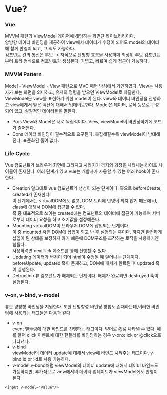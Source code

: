 # Vue?

### Vue
MVVM 패턴의 ViewModel 레이어에 해당하는 화면단 라이브러리이다.   
양방향 데이터 바인딩을 제공하여 view에서 데이터가 수정이 되어도 model의 데이터에 함께 반영이 되고, 그 역도 가능하다.   
컴포넌트 간의 통신은 부모 -> 자식으로 단방향 흐름을 사용하며 최상위 루트 컴포넌트 부터 트리 형식으로 컴포넌트가 생성된다. 가볍고, 빠르며 쉽게 접근이 가능하다.

### MVVM Pattern
Model - ViewModel - View 패턴으로 MVC 패턴 방식에서 기인하였다.  View는 사용자가 보는 화면을 의미하고, 유저의 명령을 받으면 ViewModel로 하달한다.   
ViewModel은 view를 표현하기 위한 model이 된다. view와 데이터 바인딩을 진행하고 view에게서 받은 액션에 대해서 업데이트한다. Model은 데이터, 로직 등으로 구성되어 있고, 실질적인 데이터들을 말한다.
* Pros
View와 Model은 서로 독립적이다. View, viewModel이 바인딩하기에 코드가 줄어든다.
* Cons
데이터 바인딩이 필수적으로 요구된다. 복잡해질수록 viewModel이 방대해진다. 표준화된 툴이 없다.

### Life Cycle
Vue 컴포넌트가 브라우저 화면에 그려지고 사라지기 까지의 과정을 나타내는 라이프 사이클이 존재한다. 여러 단계가 있고 vue는 개발자가 사용할 수 있는 여러 hook이 존재한다.   
* Creation
말그대로 vue 컴포넌트가 생성이 되는 단계이다. 훅으로 beforeCreate, created가 존재한다.   
이 단계에서는 virtualDOM에도 없고, DOM 트리에 반영이 되지 않기 때문에 id, class에 대해서 DOM에 접근할 수 없다.  
훅 중 대표적으로 쓰이는 created에는 컴포넌트의 데이터에 접근이 가능하여 서버로부터 데이터 요청을 하고 초기값을 설정해준다.
* Mounting
virtualDOM이 브라우저 DOM에 삽입되는 단계이다.  
이 중 mounted 훅은 DOM에 삽입이 되고 난 후 실행되는 훅이다. 하지만 완전하게 삽입이 된 상태를 보장하지 않기 떄문에 DOM구조를 조작하는 로직을 사용하기엔 힘들다.  
사용하려면 nextTick 메소드를 통해 진행할 수 있다.
* Updating
데이터가 변경이 되어 html이 수정될 떄 일어나는 단계이다. beforeUpdate, updated 훅이 존재하고, DOM에 패치가 완료된 후 updated 훅이 실행된다.
* Detruction
뷰 컴포넌트가 해제되는 단계이다. 해제가 완료되면 destroyed 훅이 실행된다.

### v-on, v-bind, v-model
뷰는 양방향 바인딩을 지원한다. 또한 단방향성 바인딩 방법도 존재하는데,이러한 바인딩에 사용되는 태그들은 다음과 같다.   
* v-on   
event 핸들링에 대한 바인드를 진행하는 태그이다. 약어로 @로 나타낼 수 있다. 예를 들어 click 이벤트에 대한 핸들러를 바인딩하는 경우 v-on:click or @click으로 나타낸다.
* v-bind   
viewModel의 데이터 update에 대해서 view에 바인드 시켜주는 태그이다. v-bind:id or :id로 사용 가능하다.
* v-model
v-bond처럼 viewModel의 데이터 update에 대해서 데이터 바인드도 가능하지만, 추가적으로 view에서의 데이터 업데이트가 viewModel에도 반영이 된다.
```
<input v-model="value"/>
```